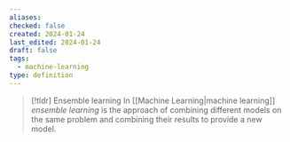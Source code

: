 ```yaml
---
aliases: 
checked: false
created: 2024-01-24
last_edited: 2024-01-24
draft: false
tags:
  - machine-learning
type: definition
---
```

>[!tldr] Ensemble learning
>In [[Machine Learning|machine learning]] *ensemble learning* is the approach of combining different models on the same problem and combining their results to provide a new model.

